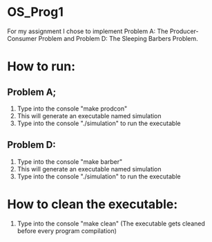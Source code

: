 # OS_Prog1
For my assignment I chose to implement Problem A: The Producer-Consumer Problem and Problem D: The Sleeping Barbers Problem.

# How to run:
## Problem A;
1. Type into the console "make prodcon"
2. This will generate an executable named simulation
3. Type into the console "./simulation" to run the executable

## Problem D:
1. Type into the console "make barber"
2. This will generate an executable named simulation
3. Type into the console "./simulation" to run the executable

# How to clean the executable:
1. Type into the console "make clean"
(The executable gets cleaned before every program compilation)